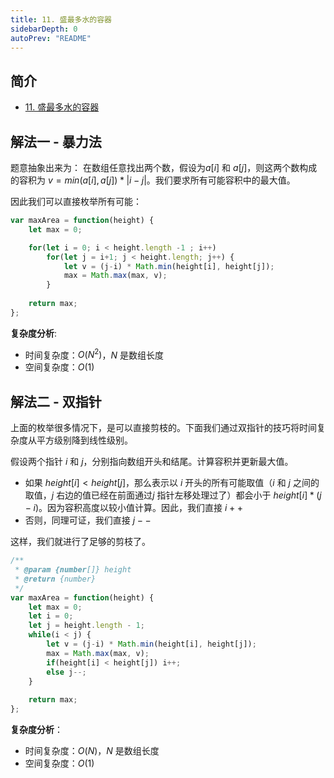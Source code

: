 ```yaml
---
title: 11. 盛最多水的容器
sidebarDepth: 0
autoPrev: "README"
--- 
```

 
## 简介
- [11. 盛最多水的容器](https://leetcode-cn.com/problems/container-with-most-water/)

## 解法一 - 暴力法
题意抽象出来为：
在数组任意找出两个数，假设为$a[i]$ 和 $a[j]$，则这两个数构成的容积为 $v = min(a[i], a[j]) * |i - j|$。我们要求所有可能容积中的最大值。

因此我们可以直接枚举所有可能：

```javascript
var maxArea = function(height) {
    let max = 0;

    for(let i = 0; i < height.length -1 ; i++)
        for(let j = i+1; j < height.length; j++) {
            let v = (j-i) * Math.min(height[i], height[j]);
            max = Math.max(max, v);
        }
    
    return max;
};

```
**复杂度分析**:
- 时间复杂度：$O(N^2)$，$N$ 是数组长度
- 空间复杂度：$O(1)$

## 解法二 - 双指针
上面的枚举很多情况下，是可以直接剪枝的。下面我们通过双指针的技巧将时间复杂度从平方级别降到线性级别。

假设两个指针 $i$ 和 $j$，分别指向数组开头和结尾。计算容积并更新最大值。
- 如果 $height[i] < height[j]$，那么表示以 $i$ 开头的所有可能取值（$i$ 和 $j$ 之间的取值，$j$ 右边的值已经在前面通过$j$ 指针左移处理过了）都会小于 $height[i] * (j-i)$。因为容积高度以较小值计算。因此，我们直接 $i++$
- 否则，同理可证，我们直接 $j--$

这样，我们就进行了足够的剪枝了。
```javascript
/**
 * @param {number[]} height
 * @return {number}
 */
var maxArea = function(height) {
    let max = 0;
    let i = 0; 
    let j = height.length - 1;
    while(i < j) {
        let v = (j-i) * Math.min(height[i], height[j]);
        max = Math.max(max, v);
        if(height[i] < height[j]) i++;
        else j--;
    }
    
    return max;
};
```
**复杂度分析**：
- 时间复杂度：$O(N)$，$N$ 是数组长度
- 空间复杂度：$O(1)$